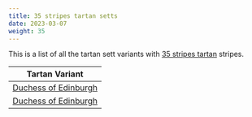 ```yaml
---
title: 35 stripes tartan setts
date: 2023-03-07
weight: 35
---
```

This is a list of all the tartan sett variants with [35 stripes tartan](/stripes/stripes35/) stripes.

| Tartan Variant |
|---------------|
| [Duchess of Edinburgh](/tartans/ba/24/k8/r8/k8/y4/k10/b8/k16/b20/k8/g64/r8/g64/ba16/k16/y4/k4/ln4/k4/g24/r16/k4/r10/ln4/r10/k4/r16/g24/k4/ln4/k4/y4/k16/ba16/r/24/)||
| [Duchess of Edinburgh](/tartans/ba/24/k8/r8/k8/y4/k10/b8/k16/b20/k8/g64/r8/g64/ba16/k16/y4/k4/ln4/k4/g24/r16/k4/r10/ln4/r10/k4/r16/g24/k4/ln4/k4/y4/k16/ba16/r/24/)||
